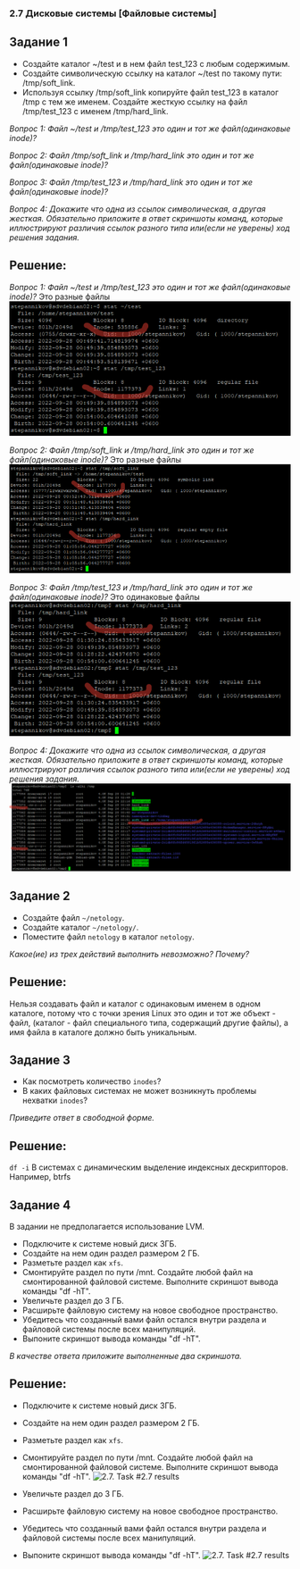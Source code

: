 ### 2.7 Дисковые системы [Файловые системы]
## Задание 1
* Создайте каталог ~/test и в нем файл test_123 с любым содержимым. 
* Создайте символическую ссылку на каталог ~/test по такому пути: /tmp/soft_link.
* Используя ссылку /tmp/soft_link копируйте файл test_123 в каталог /tmp с тем же именем. Создайте жесткую ссылку на файл /tmp/test_123 с именем /tmp/hard_link.

*Вопрос 1: Файл ~/test и /tmp/test_123 это один и тот же файл(одинаковые inode)?*

*Вопрос 2: Файл /tmp/soft_link и /tmp/hard_link это один и тот же файл(одинаковые inode)?*

*Вопрос 3: Файл /tmp/test_123 и /tmp/hard_link это один и тот же файл(одинаковые inode)?*

*Вопрос 4: Докажите что одна из ссылок символическая, а другая жесткая. Обязательно приложите в ответ скриншоты команд, которые иллюстрируют различия ссылок разного типа или(если не уверены) ход решения задания.*

## Решение:
*Вопрос 1: Файл ~/test и /tmp/test_123 это один и тот же файл(одинаковые inode)?*
Это разные файлы
![2.7. Task #2.7 results](screenshots/2.7.1.1.png)

*Вопрос 2: Файл /tmp/soft_link и /tmp/hard_link это один и тот же файл(одинаковые inode)?*
Это разные файлы
![2.7. Task #2.7 results](screenshots/2.7.1.2.png)

*Вопрос 3: Файл /tmp/test_123 и /tmp/hard_link это один и тот же файл(одинаковые inode)?*
Это одинаковые файлы
![2.7. Task #2.7 results](screenshots/2.7.1.3.png)

*Вопрос 4: Докажите что одна из ссылок символическая, а другая жесткая. Обязательно приложите в ответ скриншоты команд, которые иллюстрируют различия ссылок разного типа или(если не уверены) ход решения задания.*
![2.7. Task #2.7 results](screenshots/2.7.1.4.png)

## Задание 2
* Создайте файл `~/netology`.
* Создайте каталог `~/netology/`.
* Поместите файл `netology` в каталог `netology`.

*Какое(ие) из трех действий выполнить невозможно? Почему?*

## Решение:
Нельзя создавать файл и каталог с одинаковым именем в одном каталоге, потому что с точки зрения Linux это один и тот же объект - файл, (каталог - файл специального типа, содержащий другие файлы), а имя файла в каталоге должно быть уникальным.


## Задание 3
* Как посмотреть количество `inodes`?
* В каких файловых системах не может возникнуть проблемы нехватки `inodes`?

*Приведите ответ в свободной форме.*


## Решение:

```df -i```
В системах с динамическим выделение индексных дескрипторов. Например, btrfs

## Задание 4
В задании не предполагается использование LVM.

* Подключите к системе новый диск 3ГБ.
* Создайте на нем один раздел размером 2 ГБ.
* Разметьте раздел как `xfs`.
* Смонтируйте раздел по пути /mnt. Создайте любой файл на смонтированной файловой системе. Выполните скриншот вывода команды "df -hT".
* Увеличьте раздел до 3 ГБ. 
* Расширьте файловую систему на новое свободное пространство.
* Убедитесь что созданный вами файл остался внутри раздела и файловой системы после всех манипуляций.
* Выпоните скриншот вывода команды "df -hT".

*В качестве ответа приложите выполненные два скриншота.*

## Решение:
* Подключите к системе новый диск 3ГБ.
* Создайте на нем один раздел размером 2 ГБ.
* Разметьте раздел как `xfs`.
* Смонтируйте раздел по пути /mnt. Создайте любой файл на смонтированной файловой системе. Выполните скриншот вывода команды "df -hT".
![2.7. Task #2.7 results](screenshots/2.7.4.1.png)

* Увеличьте раздел до 3 ГБ. 
* Расширьте файловую систему на новое свободное пространство.
* Убедитесь что созданный вами файл остался внутри раздела и файловой системы после всех манипуляций.
* Выпоните скриншот вывода команды "df -hT".
![2.7. Task #2.7 results](screenshots/2.7.4.2.png)